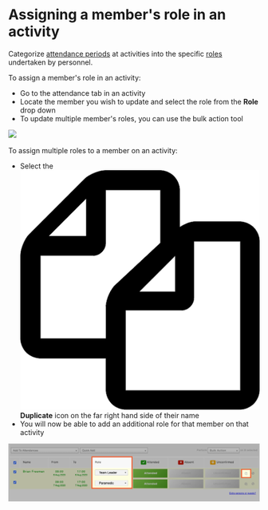 # Assigning a member's role in an activity

Categorize [attendance periods](../../shared-services/activities/setting-attendance-periods-on-an-activity.md) at activities into the specific [roles](./) undertaken by personnel.  
  
To assign a member's role in an activity:

* Go to the attendance tab in an activity
* Locate the member you wish to update and select the role from the **Role** drop down
* To update multiple member's roles, you can use the bulk action tool

![](../../.gitbook/assets/assigning-a-members-role-.gif)

To assign multiple roles to a member on an activity:

* Select the ![](../../.gitbook/assets/duplicate-symbol.png) **Duplicate** icon on the far right hand side of their name
* You will now be able to add an additional role for that member on that activity 

![](../../.gitbook/assets/assiging-a-role-2.png)

